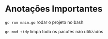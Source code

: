 # Anotações Importantes

`go run main.go` rodar o projeto no bash

`go mod tidy` limpa todo os pacotes não utilizados

